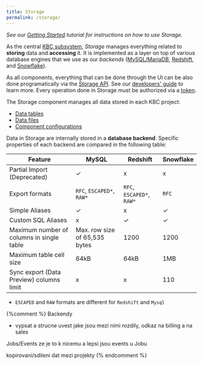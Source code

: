 ```yaml
---
title: Storage
permalink: /storage/
---
```


*See our [Getting Started](/overview/tutorial/load/) tutorial for instructions on how to use Storage.*

As the central [KBC subsystem](/overview/), *Storage* manages everything related to **storing** data and **accessing** it.
It is implemented as a layer on top of various database engines that we use as our *backends*
([MySQL/MariaDB](https://mariadb.org/),
[Redshift](https://aws.amazon.com/redshift/), and [Snowflake](http://www.snowflake.net/)).

As all components, everything that can be done through the UI can be also done programatically via
the [Storage API](http://docs.keboola.apiary.io/). See our [developers' guide](https://developers.keboola.com/integrate/storage/) to learn more.
Every operation done in Storage must be authorized via a [token](/storage/tokens/).

The Storage component manages all data stored in each KBC project:

- [Data tables](/storage/tables/)
- [Data files](/storage/file-uploads/)
- [Component configurations](/storage/configurations/)

Data in Storage are internally stored in a **database backend**. Specific properties of each backend 
are compared in the following table:

Feature | MySQL | Redshift | Snowflake
---------- | ----------- | ---------- | -------------
Partial Import (Deprecated) | ✓ | x | x
Export formats | `RFC`, `ESCAPED*`, `RAW*` | `RFC`, `ESCAPED*`, `RAW*`  | `RFC`
Simple Aliases | ✓ | x | ✓
Custom SQL Aliases | x | ✓ | ✓
Maximum number of columns in single table | Max. row size of 65,535 bytes | 1200 | 1200 |
Maximum table cell size | 64kB | 64kB | 1MB |
Sync export (Data Preview) columns limit | x | x | 110 |

* `ESCAPED` and `RAW` formats are different for `Redshift` and `Mysql`


{%comment %}
Backendy
- vypsat a strucne uvest jake jsou mezi nimi rozdily, odkaz na billing a na sales

Jobs/Events ze je to k nicemu a lepsi jsou events u Jobu

kopirovani/sdileni dat mezi projekty
{% endcomment %}